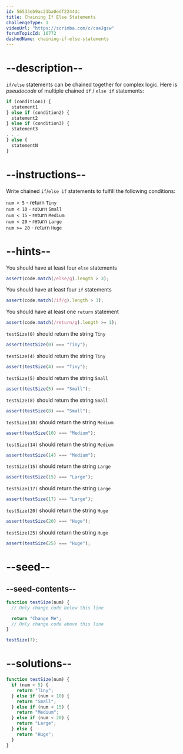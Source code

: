```yaml
---
id: 56533eb9ac21ba0edf2244dc
title: Chaining If Else Statements
challengeType: 1
videoUrl: "https://scrimba.com/c/caeJgsw"
forumTopicId: 16772
dashedName: chaining-if-else-statements
---
```


# --description--

`if/else` statements can be chained together for complex logic. Here is <dfn>pseudocode</dfn> of multiple chained `if` / `else if` statements:

```js
if (condition1) {
  statement1
} else if (condition2) {
  statement2
} else if (condition3) {
  statement3
. . .
} else {
  statementN
}
```

# --instructions--

Write chained `if`/`else if` statements to fulfill the following conditions:

`num < 5` - return `Tiny`  
`num < 10` - return `Small`  
`num < 15` - return `Medium`  
`num < 20` - return `Large`  
`num >= 20` - return `Huge`

# --hints--

You should have at least four `else` statements

```js
assert(code.match(/else/g).length > 3);
```

You should have at least four `if` statements

```js
assert(code.match(/if/g).length > 3);
```

You should have at least one `return` statement

```js
assert(code.match(/return/g).length >= 1);
```

`testSize(0)` should return the string `Tiny`

```js
assert(testSize(0) === "Tiny");
```

`testSize(4)` should return the string `Tiny`

```js
assert(testSize(4) === "Tiny");
```

`testSize(5)` should return the string `Small`

```js
assert(testSize(5) === "Small");
```

`testSize(8)` should return the string `Small`

```js
assert(testSize(8) === "Small");
```

`testSize(10)` should return the string `Medium`

```js
assert(testSize(10) === "Medium");
```

`testSize(14)` should return the string `Medium`

```js
assert(testSize(14) === "Medium");
```

`testSize(15)` should return the string `Large`

```js
assert(testSize(15) === "Large");
```

`testSize(17)` should return the string `Large`

```js
assert(testSize(17) === "Large");
```

`testSize(20)` should return the string `Huge`

```js
assert(testSize(20) === "Huge");
```

`testSize(25)` should return the string `Huge`

```js
assert(testSize(25) === "Huge");
```

# --seed--

## --seed-contents--

```js
function testSize(num) {
  // Only change code below this line

  return "Change Me";
  // Only change code above this line
}

testSize(7);
```

# --solutions--

```js
function testSize(num) {
  if (num < 5) {
    return "Tiny";
  } else if (num < 10) {
    return "Small";
  } else if (num < 15) {
    return "Medium";
  } else if (num < 20) {
    return "Large";
  } else {
    return "Huge";
  }
}
```
